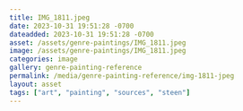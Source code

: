 ```yaml
---
title: IMG_1811.jpeg
date: 2023-10-31 19:51:28 -0700
dateadded: 2023-10-31 19:51:28 -0700
asset: /assets/genre-paintings/IMG_1811.jpeg
image: /assets/genre-paintings/IMG_1811.jpeg
categories: image
gallery: genre-painting-reference
permalink: /media/genre-painting-reference/img-1811-jpeg
layout: asset
tags: ["art", "painting", "sources", "steen"]
--- 
```

